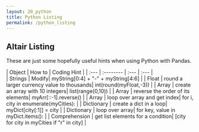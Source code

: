 ```yaml
---
layout: 20_python
title: Python Listing
permalink: /python_listing
---
```


## Altair Listing

These are just some hopefully useful hints when using Python with Pandas.

|  Object |  How to | Coding Hint | 
| :---            |    :--------   |  :--- |  :--- |  
| Strings | Modify| myString[0:4] + "-" + myString[4:6] |
| Float | round a larger currency value to thousands| int(round(myFloat,-3)) |
| Array | create an array with 10 integers| list(range(0,10)) |
| Array | reverse the order of its elements| myArr[::-1].reverse() |
| Array | loop over array and get index| for i, city in enumerate(myCities): |
| Dictionary | create a dict in a loop| myDict[city[:1]] = city |
| Dictionary | loop over array| for key, value in myDict.items(): |
| Comprehension | get list elements for a condition| [city for city in myCities if "r" in city] |
